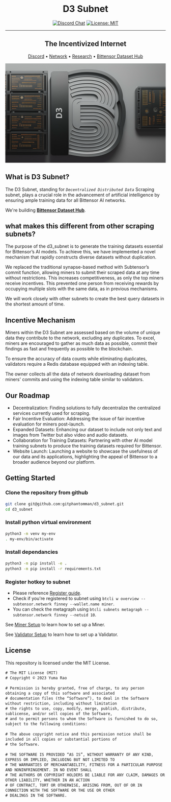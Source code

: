 <div align="center">

# **D3 Subnet** <!-- omit in toc -->
[![Discord Chat](https://img.shields.io/badge/chat-25519-blue)](https://discord.gg/bittensor)
[![License: MIT](https://img.shields.io/badge/License-MIT-yellow.svg)](https://opensource.org/licenses/MIT) 

---
    
## The Incentivized Internet <!-- omit in toc -->

[Discord](https://discord.gg/bittensor) • [Network](https://taostats.io/) • [Research](https://bittensor.com/whitepaper) • [Bittensor Dataset Hub](https://huggingface.co/bittensor-dataset)
</div>

![d3 image](docs/d3.png)
## What is D3 Subnet?

The D3 Subnet, standing for *`Decentralized Distributed Data`* Scraping subnet, plays a crucial role in the advancement of artificial intelligence by ensuring ample training data for all Bittensor AI networks.

We're building **[Bittensor Dataset Hub](https://huggingface.co/bittensor-dataset)**.

##  what makes this different from other scraping subnets?

The purpose of the d3_subnet is to generate the training datasets essential for Bittensor’s AI models. To achieve this, we have implemented a novel mechanism that rapidly constructs diverse datasets without duplication.

We replaced the traditional synapse-based method with Subtensor’s commit function, allowing miners to submit their scraped data at any time without restrictions. This increases competitiveness, as only the top miners receive incentives. This prevented one person from receiving rewards by occupying multiple slots with the same data, as in previous mechanisms.

We will work closely with other subnets to create the best query datasets in the shortest amount of time.

## Incentive Mechanism

Miners within the D3 Subnet are assessed based on the volume of unique data they contribute to the network, excluding any duplicates. To excel, miners are encouraged to gather as much data as possible, commit their findings as fast and frequently as possible to the blockchain.

To ensure the accuracy of data counts while eliminating duplicates, validators require a Redis database equipped with an indexing table.

The owner collects all the data of network downloading dataset from miners' commits and using the indexing table similar to validators.

## Our Roadmap

- Decentralization: Finding solutions to fully decentralize the centralized services currently used for scraping.
- Fair Incentive Evaluation: Addressing the issue of fair incentive evaluation for miners post-launch.
- Expanded Datasets: Enhancing our dataset to include not only text and images from Twitter but also video and audio datasets.
- Collaboration for Training Datasets: Partnering with other AI model training subnets to produce the training datasets required for Bittensor.
- Website Launch: Launching a website to showcase the usefulness of our data and its applications, highlighting the appeal of Bittensor to a broader audience beyond our platform.

## Getting Started

### Clone the repository from github

```bash
git clone git@github.com:gitphantomman/d3_subnet.git
cd d3_subnet
```

### Install python virtual environment

```bash
python3 -m venv my-env
. my-env/bin/activate
```

### Install dependancies

```bash
python3 -m pip install -e .
python3 -m pip install -r requirements.txt
```

### Register hotkey to subnet

- Please reference [Register guide](https://docs.bittensor.com/subnets/register-validate-mine).
- Check if you're registered to subnet using `btcli w overview --subtensor.network finney --wallet.name miner`.
- You can check the metagraph using `btcli subnets metagraph --subtensor.network finney --netuid 10`.

See [Miner Setup](docs/miner.md) to learn how to set up a Miner.

See [Validator Setup](docs/validator.md) to learn how to set up a Validator.



## License
This repository is licensed under the MIT License.
```text
# The MIT License (MIT)
# Copyright © 2023 Yuma Rao

# Permission is hereby granted, free of charge, to any person obtaining a copy of this software and associated
# documentation files (the “Software”), to deal in the Software without restriction, including without limitation
# the rights to use, copy, modify, merge, publish, distribute, sublicense, and/or sell copies of the Software,
# and to permit persons to whom the Software is furnished to do so, subject to the following conditions:

# The above copyright notice and this permission notice shall be included in all copies or substantial portions of
# the Software.

# THE SOFTWARE IS PROVIDED “AS IS”, WITHOUT WARRANTY OF ANY KIND, EXPRESS OR IMPLIED, INCLUDING BUT NOT LIMITED TO
# THE WARRANTIES OF MERCHANTABILITY, FITNESS FOR A PARTICULAR PURPOSE AND NONINFRINGEMENT. IN NO EVENT SHALL
# THE AUTHORS OR COPYRIGHT HOLDERS BE LIABLE FOR ANY CLAIM, DAMAGES OR OTHER LIABILITY, WHETHER IN AN ACTION
# OF CONTRACT, TORT OR OTHERWISE, ARISING FROM, OUT OF OR IN CONNECTION WITH THE SOFTWARE OR THE USE OR OTHER
# DEALINGS IN THE SOFTWARE.
```

